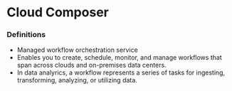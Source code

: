 # Cloud Composer

### Definitions
* Managed workflow orchestration service
* Enables you to create, schedule, monitor, and manage workflows that span across clouds and on-premises data centers.
* In data analyrics, a workflow represents a series of tasks for ingesting, transforming, analyzing, or utilizing data. 